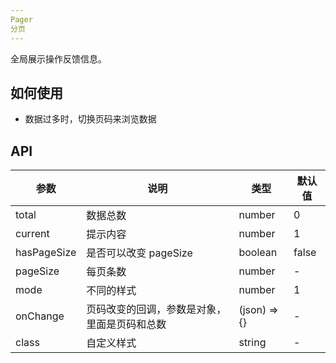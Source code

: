 ```yaml
---
Pager
分页
---
```

全局展示操作反馈信息。

## 如何使用
- 数据过多时，切换页码来浏览数据


## API

<table>
    <thead>
        <tr>
            <th>参数</th>
            <th>说明</th>
            <th>类型</th>
            <th>默认值</th>
        </tr>
    </thead>
    <tbody>
        <tr>
            <td>total</td>
            <td>数据总数</td>
            <td>number</td>
            <td>0</td>
        </tr>
        <tr>
            <td>current</td>
            <td>提示内容</td>
            <td>number</td>
            <td>1</td>
        </tr>
        <tr>
            <td>hasPageSize</td>
            <td>是否可以改变 pageSize</td>
            <td>boolean</td>
            <td>false</td>
        </tr>
        <tr>
            <td>pageSize</td>
            <td>每页条数</td>
            <td>number</td>
            <td>-</td>
        </tr>
        <tr>
            <td>mode</td>
            <td>不同的样式</td>
            <td>number</td>
            <td>1</td>
        </tr>
        <tr>
            <td>onChange</td>
            <td>页码改变的回调，参数是对象，里面是页码和总数</td>
            <td>(json) => {}</td>
            <td>-</td>
        </tr>
        <tr>
            <td>class</td>
            <td>自定义样式</td>
            <td>string</td>
            <td>-</td>
        </tr>
    </tbody>
    
</table>
